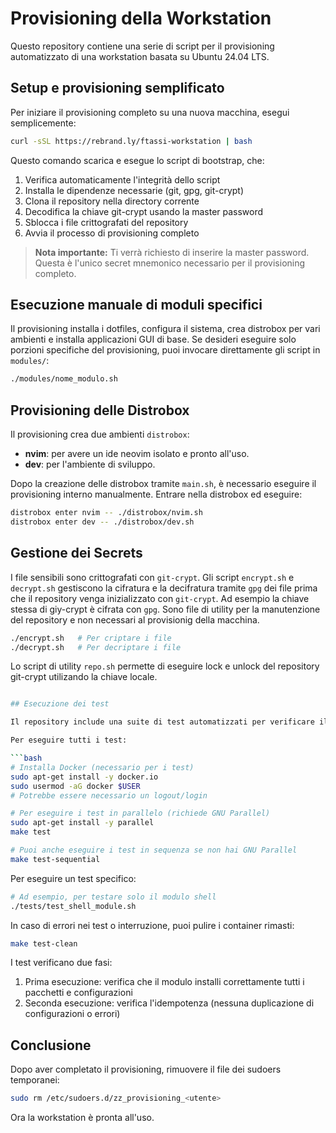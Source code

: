 # Provisioning della Workstation

Questo repository contiene una serie di script per il provisioning automatizzato di una workstation basata su Ubuntu 24.04 LTS.

## Setup e provisioning semplificato

Per iniziare il provisioning completo su una nuova macchina, esegui semplicemente:

```bash
curl -sSL https://rebrand.ly/ftassi-workstation | bash
```

Questo comando scarica e esegue lo script di bootstrap, che:
1. Verifica automaticamente l'integrità dello script
2. Installa le dipendenze necessarie (git, gpg, git-crypt)
3. Clona il repository nella directory corrente
4. Decodifica la chiave git-crypt usando la master password
5. Sblocca i file crittografati del repository
6. Avvia il processo di provisioning completo

> **Nota importante:** Ti verrà richiesto di inserire la master password. Questa è l'unico secret mnemonico necessario per il provisioning completo.

## Esecuzione manuale di moduli specifici

Il provisioning installa i dotfiles, configura il sistema, crea distrobox per vari ambienti e installa applicazioni GUI di base. Se desideri eseguire solo porzioni specifiche del provisioning, puoi invocare direttamente gli script in `modules/`:

```bash
./modules/nome_modulo.sh
```

## Provisioning delle Distrobox

Il provisioning crea due ambienti `distrobox`:
- **nvim**: per avere un ide neovim isolato e pronto all'uso.
- **dev**: per l'ambiente di sviluppo.

Dopo la creazione delle distrobox tramite `main.sh`, è necessario eseguire il provisioning interno manualmente. 
Entrare nella distrobox ed eseguire:

```bash
distrobox enter nvim -- ./distrobox/nvim.sh
distrobox enter dev -- ./distrobox/dev.sh
```

## Gestione dei Secrets

I file sensibili sono crittografati con `git-crypt`. 
Gli script `encrypt.sh` e `decrypt.sh` gestiscono la cifratura e la decifratura tramite `gpg` dei file prima 
che il repository venga inizializzato con `git-crypt`. Ad esempio la chiave stessa di giy-crypt è cifrata con `gpg`.
Sono file di utility per la manutenzione del repository e non necessari al provisionig della macchina.

```bash
./encrypt.sh   # Per criptare i file
./decrypt.sh   # Per decriptare i file
```

Lo script di utility `repo.sh` permette di eseguire lock e unlock del repository git-crypt utilizando la chiave locale.

```bash

## Esecuzione dei test

Il repository include una suite di test automatizzati per verificare il corretto funzionamento dei moduli, inclusa la loro idempotenza. I test utilizzano Docker per creare ambienti isolati dove testare ogni modulo.

Per eseguire tutti i test:

```bash
# Installa Docker (necessario per i test)
sudo apt-get install -y docker.io
sudo usermod -aG docker $USER
# Potrebbe essere necessario un logout/login

# Per eseguire i test in parallelo (richiede GNU Parallel)
sudo apt-get install -y parallel
make test

# Puoi anche eseguire i test in sequenza se non hai GNU Parallel
make test-sequential
```

Per eseguire un test specifico:

```bash
# Ad esempio, per testare solo il modulo shell
./tests/test_shell_module.sh
```

In caso di errori nei test o interruzione, puoi pulire i container rimasti:

```bash
make test-clean
```

I test verificano due fasi:
1. Prima esecuzione: verifica che il modulo installi correttamente tutti i pacchetti e configurazioni
2. Seconda esecuzione: verifica l'idempotenza (nessuna duplicazione di configurazioni o errori)

## Conclusione

Dopo aver completato il provisioning, rimuovere il file dei sudoers temporanei:

```bash
sudo rm /etc/sudoers.d/zz_provisioning_<utente>
```

Ora la workstation è pronta all'uso.

